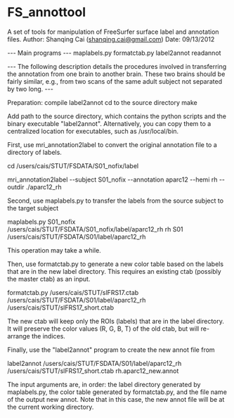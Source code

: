 # FS_annottool
A set of tools for manipulation of FreeSurfer surface label and annotation files.
Author: Shanqing Cai (shanqing.cai@gmail.com)
Date: 09/13/2012

--- Main programs ---
maplabels.py
formatctab.py
label2annot
readannot


--- The following description details the procedures involved in transferring the annotation from one brain to another brain. These two brains should be fairly similar, e.g., from two scans of the same adult subject not separated by two long. ---


Preparation: compile label2annot
cd to the source directory
make

Add path to the source directory, which contains the python scripts and the binary executable "label2annot". Alternatively, you can copy them to a centralized location for executables, such as /usr/local/bin.

First, use mri_annotation2label to convert the original annotation file to a directory of labels.

cd /users/cais/STUT/FSDATA/S01_nofix/label

mri_annotation2label --subject S01_nofix --annotation aparc12 --hemi rh --outdir ./aparc12_rh


Second, use maplabels.py to transfer the labels from the source subject to the target subject

maplabels.py S01_nofix /users/cais/STUT/FSDATA/S01_nofix/label/aparc12_rh rh S01 /users/cais/STUT/FSDATA/S01/label/aparc12_rh

This operation may take a while.


Then, use formatctab.py to generate a new color table based on the labels that are in the new label directory. This requires an existing ctab (possibly the master ctab) as an input. 

formatctab.py /users/cais/STUT/slFRS17.ctab /users/cais/STUT/FSDATA/S01/label/aparc12_rh /users/cais/STUT/slFRS17_short.ctab

The new ctab will keep only the ROIs (labels) that are in the label directory. It will preserve the color values (R, G, B, T) of the old ctab, but will re-arrange the indices.

Finally, use the "label2annot" program to create the new annot file from

label2annot /users/cais/STUT/FSDATA/S01/label/aparc12_rh /users/cais/STUT/slFRS17_short.ctab rh.aparc12_new.annot

The input arguments are, in order: the label directory generated by maplabels.py, the color table generated by formatctab.py, and the file name of the output new annot. Note that in this case, the new annot file will be at the current working directory.
